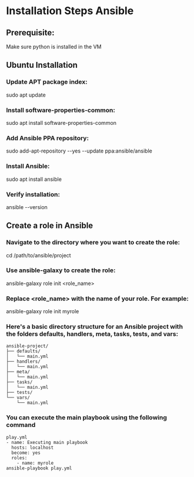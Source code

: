 # Installation Steps Ansible

## Prerequisite:
Make sure python is installed in the VM 

## Ubuntu Installation

### Update APT package index:

sudo apt update

### Install software-properties-common:

sudo apt install software-properties-common

### Add Ansible PPA repository:

sudo add-apt-repository --yes --update ppa:ansible/ansible

### Install Ansible:

sudo apt install ansible

### Verify installation:

ansible --version

## Create a role in Ansible 

### Navigate to the directory where you want to create the role:

cd /path/to/ansible/project

### Use ansible-galaxy to create the role:

ansible-galaxy role init <role_name>

### Replace <role_name> with the name of your role. For example:

ansible-galaxy role init myrole

### Here's a basic directory structure for an Ansible project with the folders defaults, handlers, meta, tasks, tests, and vars:

    ansible-project/
    ├── defaults/
    │   └── main.yml
    ├── handlers/
    │   └── main.yml
    ├── meta/
    │   └── main.yml
    ├── tasks/
    │   └── main.yml
    ├── tests/
    └── vars/
        └── main.yml

### You can execute the main playbook using the following command 
    play.yml
    - name: Executing main playbook
      hosts: localhost
      become: yes
      roles:
        - name: myrole
    ansible-playbook play.yml

